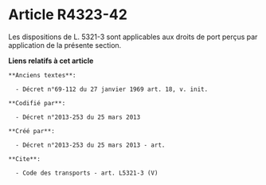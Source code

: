 # Article R4323-42

Les dispositions de L. 5321-3 sont applicables aux droits de port perçus par application de la présente section.

**Liens relatifs à cet article**

	**Anciens textes**:

	  - Décret n°69-112 du 27 janvier 1969 art. 18, v. init.

	**Codifié par**:

	  - Décret n°2013-253 du 25 mars 2013

	**Créé par**:

	  - Décret n°2013-253 du 25 mars 2013 - art.

	**Cite**:

	  - Code des transports - art. L5321-3 (V)
